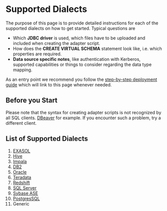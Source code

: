 # Supported Dialects

The purpose of this page is to provide detailed instructions for each of the supported dialects on how to get started. Typical questions are
* Which **JDBC driver** is used, which files have to be uploaded and included when creating the adapter script.
* How does the **CREATE VIRTUAL SCHEMA** statement look like, i.e. which properties are required.
* **Data source specific notes**, like authentication with Kerberos, supported capabilities or things to consider regarding the data type mapping.

As an entry point we recommend you follow the [step-by-step deployment guide](deploying_the_virtual_schema_adapter.md) which will link to this page whenever needed.

## Before you Start

Please note that the syntax for creating adapter scripts is not recognized by all SQL clients. [DBeaver](https://dbeaver.io/) for example. If you encounter such a problem, try a different client.

## List of Supported Dialects

1. [EXASOL](sql_dialects/exasol.md)
1. [Hive](sql_dialects/hive.md)
1. [Impala](sql_dialects/impala.md)
1. [DB2](sql_dialects/db2.md)
1. [Oracle](sql_dialects/oracle.md)
1. [Teradata](sql_dialects/teradata.md)
1. [Redshift](sql_dialects/redshift.md)
1. [SQL Server](sql_dialects/sql_server.md)
1. [Sybase ASE](sql_dialects/sybase.md)
1. [PostgresSQL](sql_dialects/postgresql.md)
1. Generic